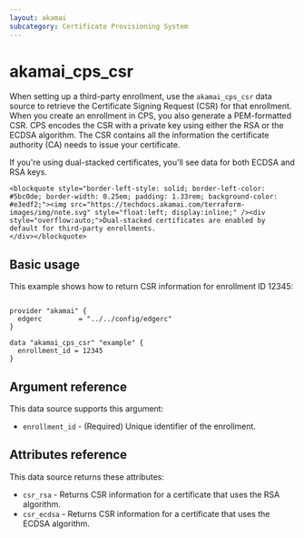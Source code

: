 ```yaml
---
layout: akamai
subcategory: Certificate Provisioning System
---
```


# akamai_cps_csr

When setting up a third-party enrollment, use the `akamai_cps_csr` data source to retrieve the Certificate Signing Request (CSR) for that enrollment. When you create an enrollment in CPS, you also generate a PEM-formatted CSR. CPS encodes the CSR with a private key using either the RSA or the ECDSA algorithm. The CSR contains all the information the certificate authority (CA) needs to issue your certificate.

If you're using dual-stacked certificates, you'll see data for both ECDSA and RSA keys. 

```
<blockquote style="border-left-style: solid; border-left-color: #5bc0de; border-width: 0.25em; padding: 1.33rem; background-color: #e3edf2;"><img src="https://techdocs.akamai.com/terraform-images/img/note.svg" style="float:left; display:inline;" /><div style="overflow:auto;">Dual-stacked certificates are enabled by default for third-party enrollments.
</div></blockquote>
```

## Basic usage

This example shows how to return CSR information for enrollment ID 12345:

```hcl

provider "akamai" {
  edgerc         = "../../config/edgerc"
}

data "akamai_cps_csr" "example" {
  enrollment_id = 12345
}

```

## Argument reference

This data source supports this argument:

* `enrollment_id` - (Required) Unique identifier of the enrollment.

## Attributes reference

This data source returns these attributes:

  * `csr_rsa` - Returns CSR information for a certificate that uses the RSA algorithm. 
  * `csr_ecdsa` - Returns CSR information for a certificate that uses the ECDSA algorithm.
  
